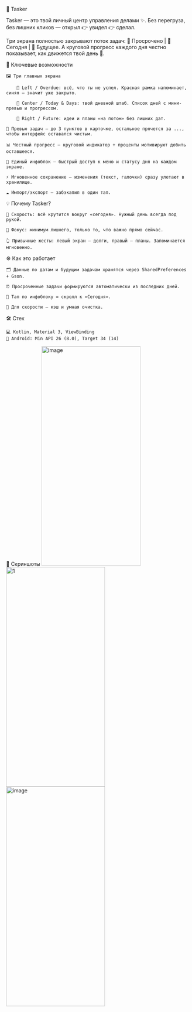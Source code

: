 🚀 Tasker

Tasker — это твой личный центр управления делами ✨.
Без перегруза, без лишних кликов — открыл 👉 увидел 👉 сделал.

Три экрана полностью закрывают поток задач:
📍 Просрочено | 📅 Сегодня | 🔮 Будущее.
А круговой прогресс каждого дня честно показывает, как движется твой день 💪.


🌟 Ключевые возможности

    🖼 Три главных экрана
    
        🔴 Left / Overdue: всё, что ты не успел. Красная рамка напоминает, синяя — значит уже закрыто.
    
        📅 Center / Today & Days: твой дневной штаб. Список дней с мини-превью и прогрессом.
    
        🔮 Right / Future: идеи и планы «на потом» без лишних дат.
    
    👀 Превью задач — до 3 пунктов в карточке, остальное прячется за ..., чтобы интерфейс оставался чистым.
    
    📊 Честный прогресс — круговой индикатор + проценты мотивируют добить оставшееся.
    
    📌 Единый инфоблок — быстрый доступ к меню и статусу дня на каждом экране.
    
    ⚡ Мгновенное сохранение — изменения (текст, галочки) сразу улетают в хранилище.
    
    ☁️ Импорт/экспорт — забэкапил в один тап.



💡 Почему Tasker?

    🚀 Скорость: всё крутится вокруг «сегодня». Нужный день всегда под рукой.
    
    🎯 Фокус: минимум лишнего, только то, что важно прямо сейчас.
    
    👆 Привычные жесты: левый экран — долги, правый — планы. Запоминается мгновенно.



⚙️ Как это работает

    🗂 Данные по датам и будущим задачам хранятся через SharedPreferences + Gson.
    
    ⏰ Просроченные задачи формируются автоматически из последних дней.
    
    📌 Тап по инфоблоку = скролл к «Сегодня».
    
    🚀 Для скорости — кэш и умная очистка.



🛠 Стек

    💻 Kotlin, Material 3, ViewBinding
    📱 Android: Min API 26 (8.0), Target 34 (14)

📸 Скриншоты
<img width="270" height="600" alt="image" src="https://github.com/user-attachments/assets/3be41b37-e62d-4f6b-aae6-3528bb8966e2" />
<img width="270" height="600" alt="1" src="https://github.com/user-attachments/assets/dd5fb833-0b0b-4bd6-b837-bfd4c0dccdf5" />
<img width="270" height="600" alt="image" src="https://github.com/user-attachments/assets/7afbc84e-21e7-4a27-8328-8827601bb700" />


